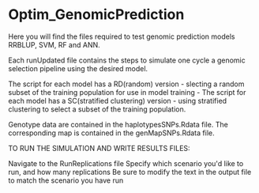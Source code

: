 # Optim_GenomicPrediction

Here you will find the files required to test genomic prediction models RRBLUP, SVM, RF and ANN.

Each runUpdated file contains the steps to simulate one cycle a genomic selection pipeline using the desired model.

The script for each model has a RD(random) version - slecting a random subset of the training population for use in model training - The script for each model has a SC(stratified clustering) version - using stratified clustering to select a subset of the training population.

Genotype data are contained in the haplotypesSNPs.Rdata file. The corresponding map is contained in the genMapSNPs.Rdata file.

TO RUN THE SIMULATION AND WRITE RESULTS FILES:

Navigate to the RunReplications file
Specify which scenario you'd like to run, and how many replications
Be sure to modify the text in the output file to match the scenario you have run
